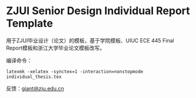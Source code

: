 # ZJUI Senior Design Individual Report Template

用于ZJUI毕业设计（论文）的模板，基于学院模板、UIUC ECE 445 Final Report模板和浙江大学毕业论文模板改写。

编译命令：

```
latexmk -xelatex -synctex=1 -interaction=nonstopmode individual_thesis.tex
```

反馈：giant@zju.edu.cn
